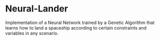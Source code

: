 # Neural-Lander
Implementation of a Neural Network trained by a Genetic Algorithm that learns how to land a spaceship according to certain constraints and variables in any scenario.
